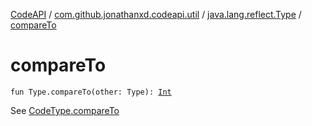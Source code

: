 [CodeAPI](../../index.md) / [com.github.jonathanxd.codeapi.util](../index.md) / [java.lang.reflect.Type](index.md) / [compareTo](.)

# compareTo

`fun Type.compareTo(other: Type): `[`Int`](https://kotlinlang.org/api/latest/jvm/stdlib/kotlin/-int/index.html)

See [CodeType.compareTo](../../com.github.jonathanxd.codeapi.type/-code-type/compare-to.md)

